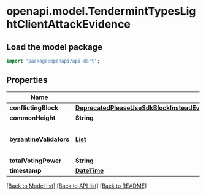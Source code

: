 # openapi.model.TendermintTypesLightClientAttackEvidence

## Load the model package
```dart
import 'package:openapi/api.dart';
```

## Properties
Name | Type | Description | Notes
------------ | ------------- | ------------- | -------------
**conflictingBlock** | [**DeprecatedPleaseUseSdkBlockInsteadEvidenceEvidenceInnerLightClientAttackEvidenceConflictingBlock**](DeprecatedPleaseUseSdkBlockInsteadEvidenceEvidenceInnerLightClientAttackEvidenceConflictingBlock.md) |  | [optional] 
**commonHeight** | **String** |  | [optional] 
**byzantineValidators** | [**List<DeprecatedPleaseUseSdkBlockInsteadEvidenceEvidenceInnerLightClientAttackEvidenceConflictingBlockValidatorSetValidatorsInner>**](DeprecatedPleaseUseSdkBlockInsteadEvidenceEvidenceInnerLightClientAttackEvidenceConflictingBlockValidatorSetValidatorsInner.md) |  | [optional] [default to const []]
**totalVotingPower** | **String** |  | [optional] 
**timestamp** | [**DateTime**](DateTime.md) |  | [optional] 

[[Back to Model list]](../README.md#documentation-for-models) [[Back to API list]](../README.md#documentation-for-api-endpoints) [[Back to README]](../README.md)


